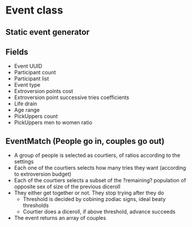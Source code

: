 # Event class

## Static event generator

## Fields
- Event UUID
- Participant count
- Participant list
- Event type
- Extroversion points cost
- Extroversion point successive tries coefficients
- Life drain
- Age range
- PickUppers count
- PickUppers men to women ratio

## EventMatch (People go in, couples go out)
- A group of people is selected as courtiers, of ratios according to the settings
- Each one of the courtiers selects how many tries they want (according to extroversion budget)
- Each of the courtiers selects a subset of the ?remaining? population of opposite sex of size of the previous diceroll
- They either get together or not. They stop trying after they do
    - Threshold is decided by cobining zodiac signs, ideal beaty thresholds
    - Courtier does a diceroll, if above threshold, advance succeeds
- The event returns an array of couples
